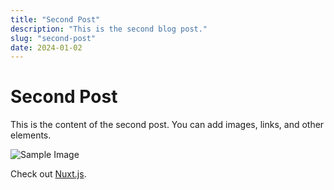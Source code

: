 ```yaml
---
title: "Second Post"
description: "This is the second blog post."
slug: "second-post"
date: 2024-01-02
---
```


# Second Post

This is the content of the second post. You can add images, links, and other elements.

![Sample Image](~/assets/images/sample.jpg)

Check out [Nuxt.js](https://nuxtjs.org).
